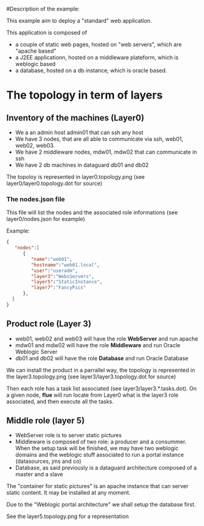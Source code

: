 #Description of the example:

This example aim to deploy a "standard" web application.

This application is composed of
- a couple of static web pages, hosted on "web servers", which are "apache based"
- a J2EE applicationn, hosted on a middleware plateform, which is weblogic based
- a database, hosted on a db instance, which is oracle based.

# The topology in term of layers

## Inventory of the machines (Layer0)
- We a an admin host admin01 that can ssh any host
- We have 3 nodes, that are all able to communicate via ssh, web01, web02, web03.
- We have 2 middleware nodes, mdw01, mdw02 that can communicate in ssh
- We have 2 db machines in dataguard db01 and db02

The topoloy is represented in layer0.topology.png (see layer0/layer0.topology.dot for source)

### The nodes.json file
This file will list the nodes and the associated role informations (see layer0/nodes.json for example)

Example:
```json
{
   "nodes":[
      {
         "name":"web01",
         "hostname":"web01.local",
         "user":"useradm",
         "layer3":"WebsServers",
         "layer5":"StaticInstance",
         "layer7":"FancyPics"
      },
  ]
}
```

## Product role (Layer 3)
- web01, web02 and web03 will have the role **WebServer** and run apache
- mdw01 and mdw02 will have the role **Middleware** and run Oracle Weblogic Server
- db01 and db02 will have the role **Database** and run Oracle Database 

We can install the product in a parrallel way, the topology is represented in the layer3.topology.png (see layer3/layer3.topology.dot for source)

Then each role has a task list associated (see layer3/layer3.\*.tasks.dot).
On a given node, **flue** will run locate from Layer0 what is the layer3 role associated, and then execute all the tasks.

## Middle role (layer 5)
- WebServer role is to server static pictures
- Middleware is composed of two role: a producer and a consummer. When the setup task will be finished, we may have two weblogic domains and the weblogic stuff associated to run a portal instance (datasources, jms and co)
- Database, as said previously is a dataguard architecture composed of a master and a slave

The "container for static pictures" is an apache instance that can server static content. It may be installed at any moment.

Due to the "Weblogic portal architecture" we shall setup the database first.

See the layer5.topology.png for a representation


